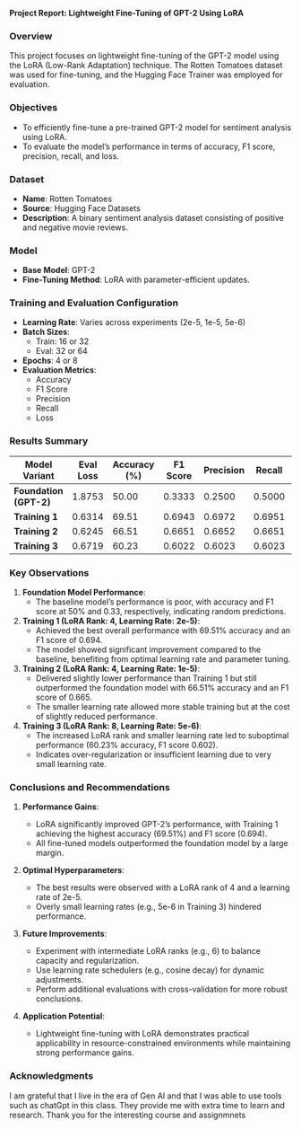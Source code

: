 **Project Report: Lightweight Fine-Tuning of GPT-2 Using LoRA**



### **Overview**
This project focuses on lightweight fine-tuning of the GPT-2 model using the LoRA (Low-Rank Adaptation) technique. The Rotten Tomatoes dataset was used for fine-tuning, and the Hugging Face Trainer was employed for evaluation.

### **Objectives**
- To efficiently fine-tune a pre-trained GPT-2 model for sentiment analysis using LoRA.
- To evaluate the model’s performance in terms of accuracy, F1 score, precision, recall, and loss.

### **Dataset**
- **Name**: Rotten Tomatoes
- **Source**: Hugging Face Datasets
- **Description**: A binary sentiment analysis dataset consisting of positive and negative movie reviews.

### **Model**
- **Base Model**: GPT-2
- **Fine-Tuning Method**: LoRA with parameter-efficient updates.

### **Training and Evaluation Configuration**
- **Learning Rate**: Varies across experiments (2e-5, 1e-5, 5e-6)
- **Batch Sizes**:
  - Train: 16 or 32
  - Eval: 32 or 64
- **Epochs**: 4 or 8
- **Evaluation Metrics**:
  - Accuracy
  - F1 Score
  - Precision
  - Recall
  - Loss

### **Results Summary**

| Model Variant            | Eval Loss | Accuracy (%) | F1 Score | Precision | Recall | Runtime (s) | Samples/sec | Steps/sec |
|--------------------------|-----------|--------------|----------|-----------|--------|-------------|-------------|-----------|
| **Foundation (GPT-2)**  | 1.8753    | 50.00        | 0.3333   | 0.2500    | 0.5000 | 3.7163      | 286.846     | 4.574     |
| **Training 1**          | 0.6314    | 69.51        | 0.6943   | 0.6972    | 0.6951 | 3.9093      | 272.685     | 4.349     |
| **Training 2**          | 0.6245    | 66.51        | 0.6651   | 0.6652    | 0.6651 | 3.6257      | 294.016     | 9.378     |
| **Training 3**          | 0.6719    | 60.23        | 0.6022   | 0.6023    | 0.6023 | 3.5796      | 297.797     | 9.498     |

### **Key Observations**
1. **Foundation Model Performance**:
   - The baseline model’s performance is poor, with accuracy and F1 score at 50% and 0.33, respectively, indicating random predictions.
2. **Training 1 (LoRA Rank: 4, Learning Rate: 2e-5)**:
   - Achieved the best overall performance with 69.51% accuracy and an F1 score of 0.694.
   - The model showed significant improvement compared to the baseline, benefiting from optimal learning rate and parameter tuning.
3. **Training 2 (LoRA Rank: 4, Learning Rate: 1e-5)**:
   - Delivered slightly lower performance than Training 1 but still outperformed the foundation model with 66.51% accuracy and an F1 score of 0.665.
   - The smaller learning rate allowed more stable training but at the cost of slightly reduced performance.
4. **Training 3 (LoRA Rank: 8, Learning Rate: 5e-6)**:
   - The increased LoRA rank and smaller learning rate led to suboptimal performance (60.23% accuracy, F1 score 0.602).
   - Indicates over-regularization or insufficient learning due to very small learning rate.

### **Conclusions and Recommendations**
1. **Performance Gains**:
   - LoRA significantly improved GPT-2’s performance, with Training 1 achieving the highest accuracy (69.51%) and F1 score (0.694).
   - All fine-tuned models outperformed the foundation model by a large margin.

2. **Optimal Hyperparameters**:
   - The best results were observed with a LoRA rank of 4 and a learning rate of 2e-5.
   - Overly small learning rates (e.g., 5e-6 in Training 3) hindered performance.

3. **Future Improvements**:
   - Experiment with intermediate LoRA ranks (e.g., 6) to balance capacity and regularization.
   - Use learning rate schedulers (e.g., cosine decay) for dynamic adjustments.
   - Perform additional evaluations with cross-validation for more robust conclusions.

4. **Application Potential**:
   - Lightweight fine-tuning with LoRA demonstrates practical applicability in resource-constrained environments while maintaining strong performance gains.

### **Acknowledgments**
   I am grateful that I live in the era of Gen AI and that I was able to use tools such as chatGpt in this class. They provide me with extra time to learn and research. Thank you for the interesting course and assignmnets
